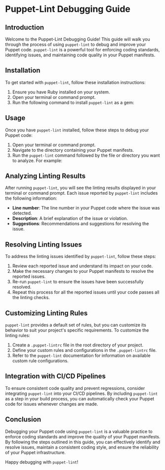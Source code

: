 # Puppet-Lint Debugging Guide

## Introduction
Welcome to the Puppet-Lint Debugging Guide! This guide will walk you through the process of using `puppet-lint` to debug and improve your Puppet code. `puppet-lint` is a powerful tool for enforcing coding standards, identifying issues, and maintaining code quality in your Puppet manifests.

## Installation
To get started with `puppet-lint`, follow these installation instructions:

1. Ensure you have Ruby installed on your system.
2. Open your terminal or command prompt.
3. Run the following command to install `puppet-lint` as a gem:


## Usage
Once you have `puppet-lint` installed, follow these steps to debug your Puppet code:

1. Open your terminal or command prompt.
2. Navigate to the directory containing your Puppet manifests.
3. Run the `puppet-lint` command followed by the file or directory you want to analyze. For example:


## Analyzing Linting Results
After running `puppet-lint`, you will see the linting results displayed in your terminal or command prompt. Each issue reported by `puppet-lint` includes the following information:

- **Line number**: The line number in your Puppet code where the issue was detected.
- **Description**: A brief explanation of the issue or violation.
- **Suggestions**: Recommendations and suggestions for resolving the issue.

## Resolving Linting Issues
To address the linting issues identified by `puppet-lint`, follow these steps:

1. Review each reported issue and understand its impact on your code.
2. Make the necessary changes to your Puppet manifests to resolve the reported issues.
3. Re-run `puppet-lint` to ensure the issues have been successfully resolved.
4. Repeat this process for all the reported issues until your code passes all the linting checks.

## Customizing Linting Rules
`puppet-lint` provides a default set of rules, but you can customize its behavior to suit your project's specific requirements. To customize the linting rules:

1. Create a `.puppet-lintrc` file in the root directory of your project.
2. Define your custom rules and configurations in the `.puppet-lintrc` file.
3. Refer to the `puppet-lint` documentation for information on available custom rule configurations.

## Integration with CI/CD Pipelines
To ensure consistent code quality and prevent regressions, consider integrating `puppet-lint` into your CI/CD pipelines. By including `puppet-lint` as a step in your build process, you can automatically check your Puppet code for issues whenever changes are made.

## Conclusion
Debugging your Puppet code using `puppet-lint` is a valuable practice to enforce coding standards and improve the quality of your Puppet manifests. By following the steps outlined in this guide, you can effectively identify and resolve issues, maintain a consistent coding style, and ensure the reliability of your Puppet infrastructure.

Happy debugging with `puppet-lint`!
